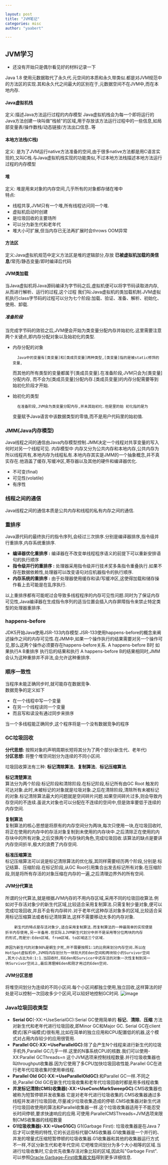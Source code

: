 ```yaml
---

layout: post
title: "JVM笔记"
categories: misc
author: "yaabert" 

---
```

## JVM学习

* 还没有开始只是偶尔看见好的材料记录一下


Java 1.8 使用元数据取代了永久代.元空间的本质和永久带类似.都是对JVM规范中的方法区的实现.其和永久代之间最大的区别在于,元数据空间不在JVM中,而在本地内存.

#### Java虚拟机栈
定义:描述Java方法运行过程的内存模型
Java虚拟机栈会为每一个即将运行的Java方法创建一块叫做"栈帧"的区域,用于存放该方法运行过程中的一些信息,如局部变量表/操作数栈/动态链接/方法出口信息..等
#### 本地方法栈(C栈)
定义: 是为了JVM运行native方法准备的空间,由于很多native方法都是用C语言实现的,又叫C栈.与Java虚拟机栈实现的功能类似,不过本地方法栈描述本地方法运行过程的内存模型
#### 堆
定义: 堆是用来对象的内存空间,几乎所有的对象都存储在堆中     
特点: 
+ 线程共享,JVM只有一个堆,所有线程访问同一个堆.
+ 虚拟机启动时创建
+ 是垃圾回收的主要场所
+ 可以分为新生代和老年代
+ 堆大小可扩展,但当内存已无法再扩展时会throws OOM异常

#### 方法区
定义:Java虚拟机规范中定义方法区是堆的逻辑部分,存放 __已被虚拟机加载的类信息__/常亮/静态变量/即时编译后代码

#### JVM类加载
当Java虚拟机将Java源码编译为字节码之后,虚拟机便可以将字节码读取进内存,从而进行解析、运行的过程,这个过程 我们叫:Java虚拟机的类加载机制.JVM虚拟机执行class字节码的过程可以分为七个阶段:加载、验证、准备、解析、初始化、使用、卸载.

##### 准备阶段
当完成字节码的效验之后,JVM便会开始为类变量分配内存并始初化.这里需要注意两个关键点,即内存分配对象以及始初化的类型.        

+ 内存分配的对象    


        Java中的变量有[类变量]和[类成员变量]两种类型,[类变量]指的是被static修饰的变量,
    而其他的所有类型的变量都属于[类成员变量].在准备阶段,JVM只会为[类变量]分配内存,
    而不会为[类成员变量]分配内存.[类成员变量]的内存分配需要等到始初化阶段才开始.
    
+ 始初化的类型
        

        在准备阶段,JVM会为类变量分配内存,并未其始初化.但是里的始 初化指的是为
    变量赋予Java语言中该数据类型的零值,而不是用户代码里的始初值.


### JMM(Java内存模型)
Java线程之间的通信由Java内存模型控制.JMM决定一个线程对共享变量的写入何时对另一个线程可见. 内存模型中 内存又分为公共内存和本地内存,公共内存为所以线程共有,本地内存为线程私有.本地内存其实是JMM的一个抽象概念,并不真实存在.他涵盖了缓存,写缓冲区,寄存器以及其他的硬件和编译器优化. 
+ 不可变(final)
+ 可见性(volatile)
+ 有序性

### 线程之间的通信
Java线程之间的通信本质是公共内存和线程的私有内存之间的通信.

### 重排序
Java源代码的最终执行的指令序列,会经过三次排序.分别是编译器排序,指令级并行重排序,内存系统重排序.
+ __编译器优化重排序 :__ 编译器在不改变单线程程序语义的前提下可以重新安排语句的执行顺序
+ __指令级并行的重排序 :__ 处理器采用指令级并行技术奖多条指令重叠执行.如果不存在数据依赖性,处理器可以改变语句对应机器指令的执行顺序.
+ __内存系统的重排序 :__ 由于处理器使用缓存和读/写缓冲区,这使得加载和储存操作看上去可能是在乱序执行.

以上重排序都有可能呢过会导致多线程程序的内存可见性问题.同时为了保证内存可见性,Java编译器在生成指令序列的适当位置会插入内存屏障指令来禁止特定类型的处理器重排序.

### happens-before
JDK5开始Java使用JSR-133内存模型.JSR-133使用happens-before的概念来阐述操作之间的内存可见性.在JMM中,如果一个操作执行的结果需要对另一个操作可见,那么这两个操作必须要存在happens-before关系.
A happens-before B时 如果执行A B重排序 执行后的结果和执行 A happens-before B的结果相同时,JMM会认为这种重排并不非法,会允许这种重排序.

### 顺序一致性
当程序未能正确同步时,就可能存在数据竞争.    
数据竞争的定义如下
+ 在一个线程中写一个变量
+ 在另一个线程读同一个变量
+ 而且写和读没有通过同步来排序

当一个多线程能正确同步,这个程序将是一个没有数据竞争的程序

### GC垃圾回收

__分代思想:__ 按照对象的声明周期长短将其分为了两个部分(新生代、老年代)     
__分区思想:__ 将整个堆空间划分为连续的不同小区间.

垃圾回收算法有三种: __标记清除算法__、__复制算法__、__标记压缩算法__.        

__标记清楚算法__    
算法分为两个阶段:标记阶段和清除阶段.在标记阶段,标记所有由GC Root 触发的可达对象.此时,未被标记的对象就是垃圾对象.之后在清除阶段,清除所有未被标记的对象.标记清除算法最大的问题就是空间碎片问题.如果空间碎片过多,则会导致内存空间的不连续.虽说大对象也可以分配在不连续的空间中,但是效率要低于连续的内存空间.

__复制算法__        
复制算法的核心思想是将原有的内存空间分为两块,每次只使用一块,在垃圾回收时,将正在使用的内存中的存活对象复制到未使用的内存块中.之后清除正在使用的内存块中的所有对象,之后交换两个内存快的角色,完成垃圾回收.该算法的缺点是要讲内存空间折半,极大的浪费了内存空间.

__标准压缩算法__        
标记压缩算法可以说是标记清除算法的优化版,其同样需要经历两个阶段,分别是:标记结算、压缩阶段.在标记阶段,从GC Root引用集合出发去标记所有对象.在压缩阶段,则是将所有存活的对象压缩在内存的一遍,之后清理边界外的所有空间.

#### JVM分代算法
所谓的分代算法,就是根据JVM内存的不用内存区域,采用不同的垃圾回收算法.例如对于存活对象少的新生代区域,比较适合采用复制算法.只需复制少量对象,便可以完成垃圾回收,并且不会有内存碎片.对于老年代这种存活对象多的区域,比较适合采用标记压缩算法或者标记清除算法,这样不需要移动太多的内存对象.          

        新生代的特点是存活对象少,适合采用复制算法.而复制算法的一种最简单的实现便是
    折半内存使用,另一半备用.但实际上JVM新生代划分中并不是采用等分位两块的内存
    的形式,而是分:Eden区域、from区域、to区域这三个区域.
    
    原因为新生代的对象98%是朝生夕死,并不需要按照1:1的比例来划分内存空间.所以在
    HotSpot虚拟机中,JVM将内存划分为一块较大的Eden空间和两块较小的Survivor空间
    ,其大小占比为8:1:1.当回收时,将Eden和Survicor中还存活的对象一次性复制到另一
    块Survivor空间上,最后清理掉Eden和刚才用过的Eden空间.

#### JVM分区思想
将堆空间划分为连续的不同小区间.每个小区间都独立使用,独立回收,这样算法的好处是可以控制一次回收多少个区间,可以较好地控制GC时间.
![image](https://note.youdao.com/yws/public/resource/d3b662818cefc1e557069e8ac495586d/xmlnote/D434E3CDB6DA47C5BAAAEC2B2065C3B1/2350)




### Java垃圾回收类型
+ __Serial GC__(-XX:+UseSerialGC):Serial GC使用简单的 __标记__、__清除__、__压缩__ 方法对新生代和老年代进行垃圾回收,即Minor GC和Major GC. Serial GC在client模式(客户端模式)很有用,比如在简单的独立应用和CPU配置低的机器,这个模式对占用内存较少的应用很管用.
+ __Parallel GC(-XX:+UseParallelGC)__:除了会产生N个线程来进行新生代的垃圾手机外,Parallel GC几乎一样.这里的N事系统CPU的核数.我们可以使用-XX:Parallel GCThreads=n 这个JVM选项来控制线程数量.并行垃圾收集器也叫throughput收集器.因为它使用了多CPU加快垃圾回收性能.Parallel GC在进行老年代垃圾收集时使用单线程.
+ __Parallel Old GC(-XX:+UseParallelOldGC)__:和Parallel GC一样.不同之处,Parallel Old GC在新生代垃圾收集和老年代垃圾回收时都是用多线程收集
+ __并发标记清除(CMS)收集器(-XX:+UseConcMarkSweepGC)__:CMS收集器也被称为短暂停顿并发收集器.它是对老年代进行垃圾收集的.CMS收集器通过多线程并发进行垃圾回收,尽量减少垃圾收集造成的停顿.CMS收集器对新生代进行垃圾回收使用的算法和Parallel收集器一样.这个垃圾收集器适用于不能忍受长时间停顿,要求快速响应的应用.可使用:ParallelCMSThreads=JVM选项来限制CMS收集器的线程数量
+ __G1垃圾收集器(-XX:+UseG1GC)__ G1(Garbage First): 垃圾收集器是在Java 7后才可以使用的特性,它的长远目标代替CMS收集器.G1收集器是一个并行的、并发的增量式压缩短暂停顿的垃圾收集器.G1收集器和其他的收集器运行方式不一样,不区分新生代和老年代空间.它吧堆空间划分为多个大小相等的区域.当进行垃圾收集时,它会优先收集存活对象比较的区域,因此叫"Garbage First". 可以参照[Oracle Garbage-First收集器文档](https://docs.oracle.com/javase/7/docs/technotes/guides/vm/G1.html)得到更多详细信息.

